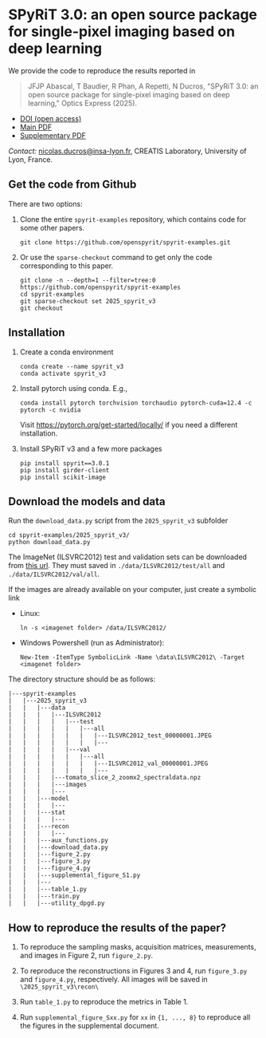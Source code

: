 # SPyRiT 3.0: an open source package for single-pixel imaging based on deep learning

We provide the code to reproduce the results reported in

> JFJP Abascal, T Baudier, R Phan, A Repetti, N Ducros, "SPyRiT 3.0: an open source package for single-pixel imaging based on deep learning," Optics Express (2025). 
* [DOI (open access)](https://doi.org/10.1364/OE.559227)
* [Main PDF](https://hal.science/hal-04662876/document)
* [Supplementary PDF](https://hal.science/hal-04662876/preview/supplemental_v3.pdf)

*Contact:* nicolas.ducros@insa-lyon.fr, CREATIS Laboratory, University of Lyon, France.

## Get the code from Github

There are two options:

1. Clone the entire `spyrit-examples` repository, which contains code for some other papers.
    ```shell
    git clone https://github.com/openspyrit/spyrit-examples.git
    ```

2. Or use the `sparse-checkout` command to get only the code corresponding to this paper.
    ```shell
    git clone -n --depth=1 --filter=tree:0 https://github.com/openspyrit/spyrit-examples
    cd spyrit-examples
    git sparse-checkout set 2025_spyrit_v3
    git checkout
    ```
## Installation

1. Create a conda environment
    ```shell
    conda create --name spyrit_v3
    conda activate spyrit_v3
    ```

1. Install pytorch using conda. E.g.,
    ```shell
    conda install pytorch torchvision torchaudio pytorch-cuda=12.4 -c pytorch -c nvidia
    ```
    Visit https://pytorch.org/get-started/locally/ if you need a different installation.

1. Install SPyRiT v3 and a few more packages
    ```shell
    pip install spyrit==3.0.1
    pip install girder-client
    pip install scikit-image
    ```

## Download the models and data

Run the `download_data.py` script from the `2025_spyrit_v3` subfolder
```shell
cd spyrit-examples/2025_spyrit_v3/ 
python download_data.py
```


The ImageNet (ILSVRC2012) test and validation sets can be downloaded from [this url](https://image-net.org/challenges/LSVRC/2012/2012-downloads.php). They must saved in `./data/ILSVRC2012/test/all` and `./data/ILSVRC2012/val/all`. 

If the images are already available on your computer, just create a symbolic link

* Linux:

    ```shell
    ln -s <imagenet folder> /data/ILSVRC2012/ 
    ```

* Windows Powershell (run as Administrator):

    ```shell
    New-Item -ItemType SymbolicLink -Name \data\ILSVRC2012\ -Target <imagenet folder>
    ```
The directory structure should be as follows:

```
|---spyrit-examples
|   |---2025_spyrit_v3
|   |   |---data
|   |   |   |---ILSVRC2012
|   |   |   |   |---test
|   |   |   |   |   |---all
|   |   |   |   |   |   |---ILSVRC2012_test_00000001.JPEG
|   |   |   |   |   |   |---
|   |   |   |   |---val
|   |   |   |   |   |---all
|   |   |   |   |   |   |---ILSVRC2012_val_00000001.JPEG
|   |   |   |   |   |   |---
|   |   |   |---tomato_slice_2_zoomx2_spectraldata.npz
|   |   |   |---images
|   |   |   |---
|   |   |---model
|   |   |   |---
|   |   |---stat
|   |   |   |---
|   |   |---recon
|   |   |   |---
|   |   |---aux_functions.py
|   |   |---download_data.py
|   |   |---figure_2.py
|   |   |---figure_3.py
|   |   |---figure_4.py
|   |   |---supplemental_figure_S1.py
|   |   |---
|   |   |---table_1.py
|   |   |---train.py
|   |   |---utility_dpgd.py
```

## How to reproduce the results of the paper?
1. To reproduce the sampling masks, acquisition matrices, measurements, and images in Figure 2, run `figure_2.py`. 

2. To reproduce the reconstructions in Figures 3 and 4, run `figure_3.py` and `figure_4.py`, respectively. All images will be saved in `\2025_spyrit_v3\recon\`

3. Run `table_1.py` to reproduce the metrics in Table 1.

4. Run `supplemental_figure_Sxx.py` for `xx` in `{1, ..., 8}` to reproduce all the figures in the supplemental document.